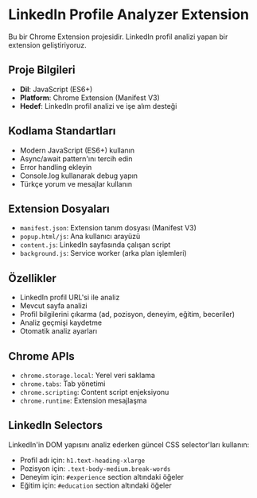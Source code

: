 <!-- Use this file to provide workspace-specific custom instructions to Copilot. For more details, visit https://code.visualstudio.com/docs/copilot/copilot-customization#_use-a-githubcopilotinstructionsmd-file -->

# LinkedIn Profile Analyzer Extension

Bu bir Chrome Extension projesidir. LinkedIn profil analizi yapan bir extension geliştiriyoruz.

## Proje Bilgileri

- **Dil**: JavaScript (ES6+)
- **Platform**: Chrome Extension (Manifest V3)
- **Hedef**: LinkedIn profil analizi ve işe alım desteği

## Kodlama Standartları

- Modern JavaScript (ES6+) kullanın
- Async/await pattern'ını tercih edin
- Error handling ekleyin
- Console.log kullanarak debug yapın
- Türkçe yorum ve mesajlar kullanın

## Extension Dosyaları

- `manifest.json`: Extension tanım dosyası (Manifest V3)
- `popup.html/js`: Ana kullanıcı arayüzü
- `content.js`: LinkedIn sayfasında çalışan script
- `background.js`: Service worker (arka plan işlemleri)

## Özellikler

- LinkedIn profil URL'si ile analiz
- Mevcut sayfa analizi
- Profil bilgilerini çıkarma (ad, pozisyon, deneyim, eğitim, beceriler)
- Analiz geçmişi kaydetme
- Otomatik analiz ayarları

## Chrome APIs

- `chrome.storage.local`: Yerel veri saklama
- `chrome.tabs`: Tab yönetimi
- `chrome.scripting`: Content script enjeksiyonu
- `chrome.runtime`: Extension mesajlaşma

## LinkedIn Selectors

LinkedIn'in DOM yapısını analiz ederken güncel CSS selector'ları kullanın:
- Profil adı için: `h1.text-heading-xlarge`
- Pozisyon için: `.text-body-medium.break-words`
- Deneyim için: `#experience` section altındaki öğeler
- Eğitim için: `#education` section altındaki öğeler
